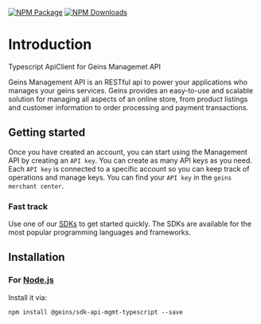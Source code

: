 [![NPM Package][npm]][npm-url]
[![NPM Downloads][npm-downloads-per-month]][npm-trends]
# Introduction

Typescript ApiClient for Geins Managemet API

Geins Management API is an RESTful api to power your applications who manages your geins services. Geins provides an easy-to-use and scalable solution for managing all aspects of an online store, from product listings and customer information to order processing and payment transactions. 

## Getting started
Once you have created an account, you can start using the Management API by creating an `API key`. You can create as many API keys as you need. Each `API key` is connected to a specific account so you can keep track of operations and manage keys. You can find your `API key` in the `geins merchant center`. 

### Fast track
Use one of our [SDKs](https://docs.geins.io/docs/sdk/introduction) to get started quickly. The SDKs are available for the most popular programming languages and frameworks.

## Installation

### For [Node.js](https://nodejs.org/)


Install it via:

```shell
npm install @geins/sdk-api-mgmt-typescript --save
```


[npm]: https://img.shields.io/npm/v/@geins/sdk-api-mgmt-typescript
[npm-url]: https://www.npmjs.com/package/@geins/sdk-api-mgmt-typescript
[npm-downloads-per-month]: https://img.shields.io/npm/dm/@geins/sdk-api-mgmt-typescript.svg
[npm-trends]: https://npmtrends.com/@geins/sdk-api-mgmt-typescript
